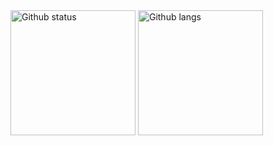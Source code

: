 

<div>
  <img alt="Github status" src="https://github-readme-stats.vercel.app/api?username=thezeeshann&theme=dark&hide_border=false&include_all_commits=false&count_private=false" height="200" />
  <img  alt="Github langs" src="https://github-readme-stats.vercel.app/api/top-langs/?username=thezeeshann&theme=dark&hide_border=false&include_all_commits=false&count_private=false&layout=compact" height="200" />
</div>
